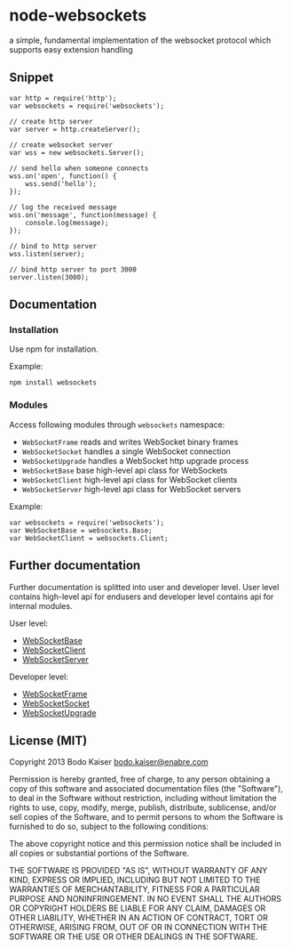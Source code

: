 # node-websockets

a simple, fundamental implementation of the websocket protocol which supports easy extension handling

## Snippet

```
var http = require('http');
var websockets = require('websockets');

// create http server
var server = http.createServer();

// create websocket server
var wss = new websockets.Server();

// send hello when someone connects
wss.on('open', function() {
    wss.send('hello');
});

// log the received message
wss.on('message', function(message) {
    console.log(message);
});

// bind to http server
wss.listen(server);

// bind http server to port 3000
server.listen(3000);
```

## Documentation

### Installation

Use npm for installation.

Example:

    npm install websockets

### Modules

Access following modules through `websockets` namespace:

* `WebSocketFrame` reads and writes WebSocket binary frames
* `WebSocketSocket` handles a single WebSocket connection
* `WebSocketUpgrade` handles a WebSocket http upgrade process
* `WebSocketBase` base high-level api class for WebSockets
* `WebSocketClient` high-level api class for WebSocket clients
* `WebSocketServer` high-level api class for WebSocket servers

Example:

    var websockets = require('websockets');
    var WebSocketBase = websockets.Base;
    var WebSocketClient = websockets.Client;

## Further documentation

Further documentation is splitted into user and developer level.
User level contains high-level api for endusers and developer level 
contains api for internal modules.

User level:

* [WebSocketBase](https://github.com/bodokaiser/node-websockets/blob/master/doc/base.md)
* [WebSocketClient](https://github.com/bodokaiser/node-websockets/blob/master/doc/client.md) 
* [WebSocketServer](https://github.com/bodokaiser/node-websockets/blob/master/doc/server.md)

Developer level:

* [WebSocketFrame](https://github.com/bodokaiser/node-websockets/blob/master/doc/frame.md)
* [WebSocketSocket](https://github.com/bodokaiser/node-websockets/blob/master/doc/socket.md)
* [WebSocketUpgrade](https://github.com/bodokaiser/node-websockets/blob/master/doc/upgrade.md)

## License (MIT)

Copyright 2013 Bodo Kaiser <bodo.kaiser@enabre.com>

Permission is hereby granted, free of charge, to any person obtaining
a copy of this software and associated documentation files (the
"Software"), to deal in the Software without restriction, including
without limitation the rights to use, copy, modify, merge, publish,
distribute, sublicense, and/or sell copies of the Software, and to
permit persons to whom the Software is furnished to do so, subject to
the following conditions:

The above copyright notice and this permission notice shall be
included in all copies or substantial portions of the Software.

THE SOFTWARE IS PROVIDED "AS IS", WITHOUT WARRANTY OF ANY KIND,
EXPRESS OR IMPLIED, INCLUDING BUT NOT LIMITED TO THE WARRANTIES OF
MERCHANTABILITY, FITNESS FOR A PARTICULAR PURPOSE AND
NONINFRINGEMENT. IN NO EVENT SHALL THE AUTHORS OR COPYRIGHT HOLDERS BE
LIABLE FOR ANY CLAIM, DAMAGES OR OTHER LIABILITY, WHETHER IN AN ACTION
OF CONTRACT, TORT OR OTHERWISE, ARISING FROM, OUT OF OR IN CONNECTION
WITH THE SOFTWARE OR THE USE OR OTHER DEALINGS IN THE SOFTWARE.
